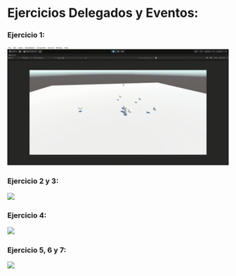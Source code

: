 # **Ejercicios Delegados y Eventos**:

### **Ejercicio 1**:
![](https://github.com/alu0101493084/II-Pract4/blob/main/II-Pract4%20-%20Ejercicio%201.gif)

### **Ejercicio 2 y 3**:
![](https://github.com/alu0101493084/II-Pract4/blob/main/II-Pract4%20-%20Ejercicio%202%2C3.gif)

### **Ejercicio 4**:
![](https://github.com/alu0101493084/II-Pract4/blob/main/II-Pract4%20-%20Ejercicio%204.gif)

### **Ejercicio 5, 6 y 7**:
![](https://github.com/alu0101493084/II-Pract4/blob/main/II-Pract4%20-%20Ejercicio%205%2C6%2C7.gif)
